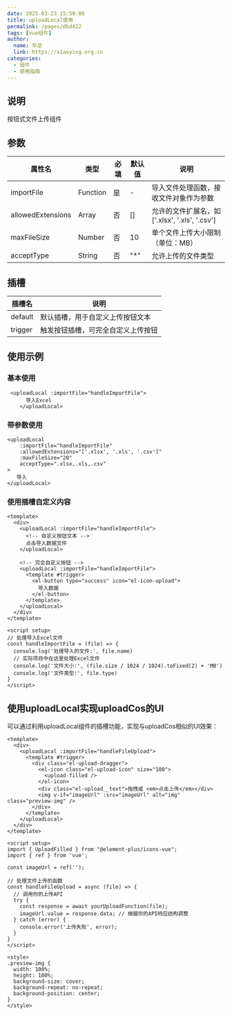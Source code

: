 ```yaml
---
date: 2025-03-23 15:59:00
title: uploadLocal使用
permalink: /pages/dbd422
tags: [vue组件]
author:
  name: 华总
  link: https://xiaoying.org.cn
categories:
  - 组件
  - 使用指南
---
```


## 说明

按钮式文件上传组件

## 参数

| 属性名            | 类型     | 必填 | 默认值 | 说明                                           |
| ----------------- | -------- | ---- | ------ | ---------------------------------------------- |
| importFile        | Function | 是   | -      | 导入文件处理函数，接收文件对象作为参数         |
| allowedExtensions | Array    | 否   | []     | 允许的文件扩展名，如 ['.xlsx', '.xls', '.csv'] |
| maxFileSize       | Number   | 否   | 10     | 单个文件上传大小限制（单位：MB）               |
| acceptType        | String   | 否   | "*"    | 允许上传的文件类型                             |

## 插槽

| 插槽名  | 说明                               |
| ------- | ---------------------------------- |
| default | 默认插槽，用于自定义上传按钮文本   |
| trigger | 触发按钮插槽，可完全自定义上传按钮 |

## 使用示例

### 基本使用

```vue
 <uploadLocal :importFile="handleImportFile">
      导入Excel
    </uploadLocal>
```

### 带参数使用

```vue
<uploadLocal 
    :importFile="handleImportFile"
    :allowedExtensions="['.xlsx', '.xls', '.csv']"
    :maxFileSize="20"
    acceptType=".xlsx,.xls,.csv"
>
   导入
</uploadLocal>
```

### 使用插槽自定义内容

```vue
<template>
  <div>
    <uploadLocal :importFile="handleImportFile">
      <!-- 自定义按钮文本 -->
      点击导入数据文件
    </uploadLocal>
    
    <!-- 完全自定义按钮 -->
    <uploadLocal :importFile="handleImportFile">
      <template #trigger>
        <el-button type="success" icon="el-icon-upload">
          导入数据
        </el-button>
      </template>
    </uploadLocal>
  </div>
</template>

<script setup>
// 处理导入Excel文件
const handleImportFile = (file) => {
  console.log('处理导入的文件:', file.name)
  // 实际项目中在这里处理Excel文件
  console.log('文件大小:', (file.size / 1024 / 1024).toFixed(2) + 'MB')
  console.log('文件类型:', file.type)
}
</script>
```

## 使用uploadLocal实现uploadCos的UI

可以通过利用uploadLocal组件的插槽功能，实现与uploadCos相似的UI效果：

```vue
<template>
  <div>
    <uploadLocal :importFile="handleFileUpload">
      <template #trigger>
        <div class="el-upload-dragger">
          <el-icon class="el-upload-icon" size="100">
            <upload-filled />
          </el-icon>
          <div class="el-upload__text">拖拽或 <em>点击上传</em></div>
          <img v-if="imageUrl" :src="imageUrl" alt="img" class="preview-img" />
        </div>
      </template>
    </uploadLocal>
  </div>
</template>

<script setup>
import { UploadFilled } from "@element-plus/icons-vue";
import { ref } from 'vue';

const imageUrl = ref('');

// 处理文件上传的函数
const handleFileUpload = async (file) => {
  // 调用你的上传API
  try {
    const response = await yourUploadFunction(file);
    imageUrl.value = response.data; // 根据你的API响应结构调整
  } catch (error) {
    console.error('上传失败', error);
  }
}
</script>

<style>
.preview-img {
  width: 100%;
  height: 100%;
  background-size: cover;
  background-repeat: no-repeat;
  background-position: center;
}
</style>
```



